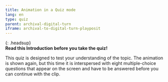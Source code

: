 ```yaml
---
title: Animation in a Quiz mode
lang: en
type: quiz
parent: archival-digital-turn
iframe: archival-to-digital-turn-playposit
---
```


{: .headsup}                            
**Read this Introduction before you take the quiz!**

This quiz is designed to test your understanding of the topic. The animation is shown again, but this time it is interspersed with eight multiple-choice questions that appear on the screen and have to be answered before you can continue with the clip.


<!-- more -->

